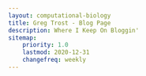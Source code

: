 ```yaml
---
layout: computational-biology
title: Greg Trost - Blog Page
description: Where I Keep On Bloggin'
sitemap:
    priority: 1.0
    lastmod: 2020-12-31
    changefreq: weekly
---
```

